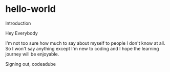 # hello-world
Introduction

Hey Everybody

I'm not too sure how much to say about myself to people I don't know at all. So I won't say anything except I'm new to coding and I hope the learning journey will be enjoyable. 

Signing out,
codeadube

